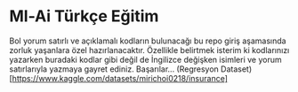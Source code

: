 # Ml-Ai Türkçe Eğitim
Bol yorum satırlı ve açıklamalı kodların bulunacağı bu repo giriş aşamasında zorluk yaşanlara özel hazırlanacaktır. Özellikle belirtmek isterim ki kodlarınızı yazarken buradaki kodlar gibi değil de İngilizce değişken isimleri ve yorum satırlarıyla yazmaya gayret ediniz. Başarılar...
(Regresyon Dataset)[https://www.kaggle.com/datasets/mirichoi0218/insurance]
